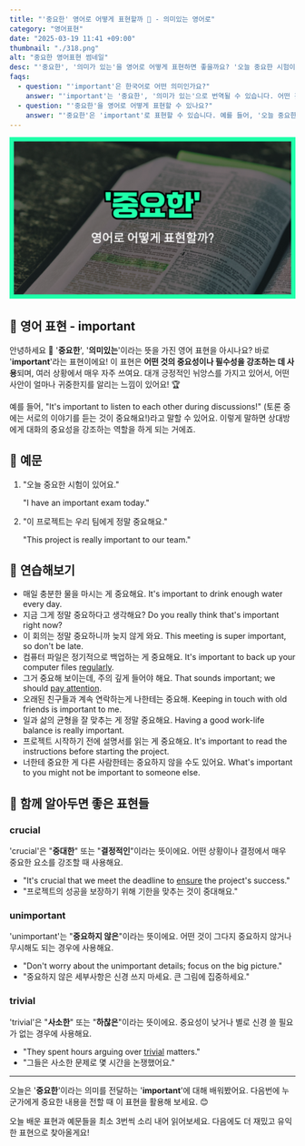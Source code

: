 ```yaml
---
title: "'중요한' 영어로 어떻게 표현할까 💎 - 의미있는 영어로"
category: "영어표현"
date: "2025-03-19 11:41 +09:00"
thumbnail: "./318.png"
alt: "중요한 영어표현 썸네일"
desc: "'중요한', '의미가 있는'을 영어로 어떻게 표현하면 좋을까요? '오늘 중요한 시험이 있어요.', '이 프로젝트는 우리 팀에게 정말 중요해요.' 등을 영어로 표현하는 법을 배워봅시다. 다양한 예문을 통해서 연습하고 본인의 표현으로 만들어 보세요."
faqs:
  - question: "'important'은 한국어로 어떤 의미인가요?"
    answer: "'important'는 '중요한', '의미가 있는'으로 번역될 수 있습니다. 어떤 것의 중요성이나 필수성을 강조할 때 사용해요."
  - question: "'중요한'을 영어로 어떻게 표현할 수 있나요?"
    answer: "'중요한'은 'important'로 표현할 수 있습니다. 예를 들어, '오늘 중요한 시험이 있어요'는 'I have an important exam today'로 말할 수 있어요."
---
```


![중요한 영어표현 썸네일](./318.png)

## 🌟 영어 표현 - important

안녕하세요 👋 '**중요한**', '**의미있는**'이라는 뜻을 가진 영어 표현을 아시나요? 바로 '**important**'라는 표현이에요! 이 표현은 **어떤 것의 중요성이나 필수성을 강조하는 데 사용**되며, 여러 상황에서 매우 자주 쓰여요. 대개 긍정적인 뉘앙스를 가지고 있어서, 어떤 사안이 얼마나 귀중한지를 알리는 느낌이 있어요! 🏆

예를 들어, "It's important to listen to each other during discussions!" (토론 중에는 서로의 이야기를 듣는 것이 중요해요!)라고 말할 수 있어요. 이렇게 말하면 상대방에게 대화의 중요성을 강조하는 역할을 하게 되는 거에죠.

## 📖 예문

1. "오늘 중요한 시험이 있어요."

   "I have an important exam today."

2. "이 프로젝트는 우리 팀에게 정말 중요해요."

   "This project is really important to our team."

## 💬 연습해보기

<ul data-interactive-list>
  <li data-interactive-item>
    <span data-toggler>매일 충분한 물을 마시는 게 중요해요.</span>
    <span data-answer>It's important to drink enough water every day.</span>
  </li>
  <li data-interactive-item>
    <span data-toggler>지금 그게 정말 중요하다고 생각해요?</span>
    <span data-answer>Do you really think that's important right now?</span>
  </li>
  <li data-interactive-item>
    <span data-toggler>이 회의는 정말 중요하니까 늦지 않게 와요.</span>
    <span data-answer>This meeting is super important, so don't be late.</span>
  </li>
  <li data-interactive-item>
    <span data-toggler>컴퓨터 파일은 정기적으로 백업하는 게 중요해요.</span>
    <span data-answer>It's important to back up your computer files <a href="/blog/in-english/252.regularly">regularly</a>.</span>
  </li>
  <li data-interactive-item>
    <span data-toggler>그거 중요해 보이는데, 주의 깊게 들어야 해요.</span>
    <span data-answer>That sounds important; we should <a href="/blog/소금-양에-신경써야해-영어표현/">pay attention</a>.</span>
  </li>
  <li data-interactive-item>
    <span data-toggler>오래된 친구들과 계속 연락하는게 나한테는 중요해.</span>
    <span data-answer>Keeping in touch with old friends is important to me.</span>
  </li>
  <li data-interactive-item>
    <span data-toggler>일과 삶의 균형을 잘 맞추는 게 정말 중요해요.</span>
    <span data-answer>Having a good work-life balance is really important.</span>
  </li>
  <li data-interactive-item>
    <span data-toggler>프로젝트 시작하기 전에 설명서를 읽는 게 중요해요.</span>
    <span data-answer>It's important to read the instructions before starting the project.</span>
  </li>
  <li data-interactive-item>
    <span data-toggler>너한테 중요한 게 다른 사람한테는 중요하지 않을 수도 있어요.</span>
    <span data-answer>What's important to you might not be important to someone else.</span>
  </li>
</ul>

## 🤝 함께 알아두면 좋은 표현들

### crucial

'crucial'은 "**중대한**" 또는 "**결정적인**"이라는 뜻이에요. 어떤 상황이나 결정에서 매우 중요한 요소를 강조할 때 사용해요.

- "It's crucial that we meet the deadline to [ensure](/blog/in-english/356.ensure/) the project's success."
- "프로젝트의 성공을 보장하기 위해 기한을 맞추는 것이 중대해요."

### unimportant

'unimportant'는 "**중요하지 않은**"이라는 뜻이에요. 어떤 것이 그다지 중요하지 않거나 무시해도 되는 경우에 사용해요.

- "Don't worry about the unimportant details; focus on the big picture."
- "중요하지 않은 세부사항은 신경 쓰지 마세요. 큰 그림에 집중하세요."

### trivial

'trivial'은 "**사소한**" 또는 "**하찮은**"이라는 뜻이에요. 중요성이 낮거나 별로 신경 쓸 필요가 없는 경우에 사용해요.

- "They spent hours arguing over [trivial](/blog/in-english/176.trivial/) matters."
- "그들은 사소한 문제로 몇 시간을 논쟁했어요."

---

오늘은 '**중요한**'이라는 의미를 전달하는 '**important**'에 대해 배워봤어요. 다음번에 누군가에게 중요한 내용을 전할 때 이 표현을 활용해 보세요. 😊

오늘 배운 표현과 예문들을 최소 3번씩 소리 내어 읽어보세요. 다음에도 더 재밌고 유익한 표현으로 찾아올게요!
